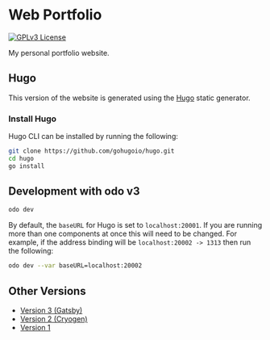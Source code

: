 # Web Portfolio

<div id="header">

[![GPLv3 License](https://img.shields.io/badge/license-GPLv3-blue)](LICENSE)

</div>

My personal portfolio website.

## Hugo

This version of the website is generated using the [Hugo](https://gohugo.io/) static generator. 

### Install Hugo

Hugo CLI can be installed by running the following:

```sh
git clone https://github.com/gohugoio/hugo.git
cd hugo
go install
```

## Development with odo v3

```sh
odo dev 
```

By default, the `baseURL` for Hugo is set to `localhost:20001`. If you are running more than one components at once this will need to be changed.
For example, if the address binding will be `localhost:20002 -> 1313` then run the following:

```sh
odo dev --var baseURL=localhost:20002
```

## Other Versions

- [Version 3 (Gatsby)](https://github.com/michael-valdron/michael-valdron.github.io/tree/v3)
- [Version 2 (Cryogen)](https://github.com/michael-valdron/michael-valdron.github.io/tree/v2)
- [Version 1](https://github.com/michael-valdron/michael-valdron.github.io/tree/v1)
